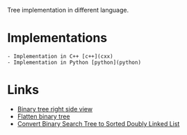 
Tree implementation in different language.

Implementations
================

	- Implementation in C++ [c++](cxx)
	- Implementation in Python [python](python)

Links
=====

- [Binary tree right side view](https://leetcode.com/problems/binary-tree-right-side-view/)
- [Flatten binary tree](https://leetcode.com/problems/flatten-binary-tree-to-linked-list/)
- [Convert Binary Search Tree to Sorted Doubly Linked List](https://leetcode.com/problems/convert-binary-search-tree-to-sorted-doubly-linked-list/)
